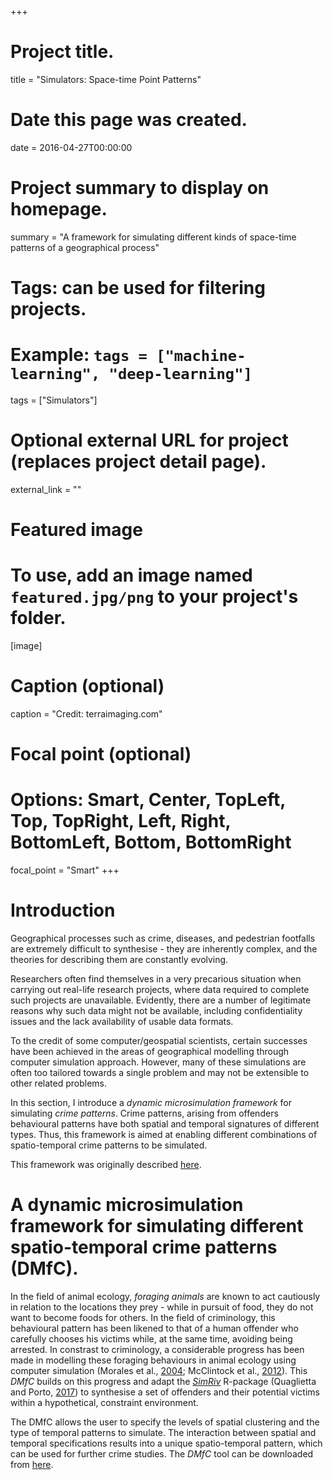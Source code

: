 +++
# Project title.
title = "Simulators: Space-time Point Patterns"

# Date this page was created.
date = 2016-04-27T00:00:00

# Project summary to display on homepage.
summary = "A framework for simulating different kinds of space-time patterns of a geographical process"

# Tags: can be used for filtering projects.
# Example: `tags = ["machine-learning", "deep-learning"]`
tags = ["Simulators"]

# Optional external URL for project (replaces project detail page).
external_link = ""

# Featured image
# To use, add an image named `featured.jpg/png` to your project's folder. 
[image]
  # Caption (optional)
  caption = "Credit: terraimaging.com"
  
  # Focal point (optional)
  # Options: Smart, Center, TopLeft, Top, TopRight, Left, Right, BottomLeft, Bottom, BottomRight
  focal_point = "Smart"
+++

# Introduction

Geographical processes such as crime, diseases, and pedestrian footfalls are extremely difficult to synthesise - they are inherently complex, and the theories for describing them are constantly evolving. 

Researchers often find themselves in a very precarious situation when carrying out real-life research projects, where data required to complete such projects are unavailable. Evidently, there are a number of legitimate reasons why such data might not be available, including confidentiality issues and the lack availability of usable data formats. 

To the credit of some computer/geospatial scientists, certain successes have been achieved in the areas of geographical modelling through computer simulation approach. However, many of these simulations are often too tailored towards a single problem and may not be extensible to other related problems. 

In this section, I introduce a *dynamic microsimulation framework* for simulating *crime patterns*. Crime patterns, arising from offenders behavioural patterns have both spatial and temporal signatures of different types. Thus, this framework is aimed at enabling different combinations of spatio-temporal crime patterns to be simulated.  

This framework was originally described [here](http://eprints.whiterose.ac.uk/128602/1/monsuru_adepeju_gisruk2018.pdf).  


# A dynamic microsimulation framework for simulating different spatio-temporal crime patterns (DMfC).

In the field of animal ecology, *foraging animals* are known to act cautiously in relation to the locations they prey - while in pursuit of food, they do not want to become foods for others.  In the field of criminology, this behavioural pattern has been likened to that of a human offender who carefully chooses his victims while, at the same time, avoiding being arrested. In constrast to criminology, a considerable progress has been made in modelling these foraging behaviours in animal ecology using computer simulation (Morales et al., [2004]( https://esajournals.onlinelibrary.wiley.com/doi/full/10.1890/03-0269); McClintock et al., [2012]( https://esajournals.onlinelibrary.wiley.com/doi/abs/10.1890/11-0326.1)). This *DMfC* builds on this progress and adapt the [*SimRiv*]( https://cran.r-project.org/web/packages/SiMRiv/SiMRiv.pdf) R-package (Quaglietta and Porto, [2017]( https://cran.r-project.org/web/packages/SiMRiv/SiMRiv.pdf)) to synthesise a set of offenders and their potential victims within a hypothetical, constraint environment. 

The DMfC allows the user to specify the levels of spatial clustering and the type of temporal patterns to simulate. The interaction between spatial and temporal specifications results into a unique spatio-temporal pattern, which can be used for further crime studies. The *DMfC* tool can be downloaded from [here](https://github.com/MAnalytics/DMfC/blob/master/DataSynthUsingR/SyntheticData_OptimalForaging.Rmd).

